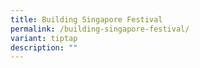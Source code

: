 ```yaml
---
title: Building Singapore Festival
permalink: /building-singapore-festival/
variant: tiptap
description: ""
---
```

